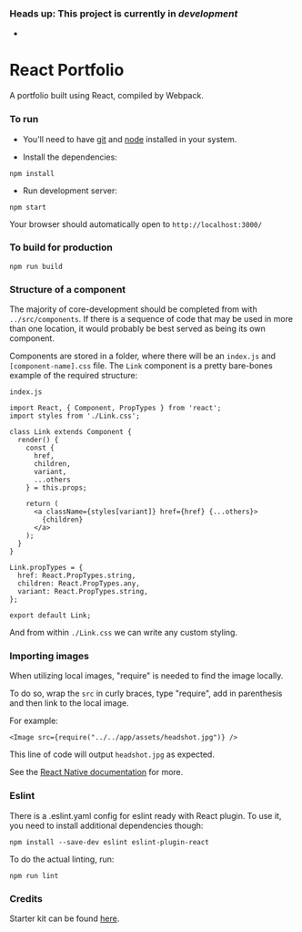 ### Heads up: This project is currently in *development*
-
# React Portfolio
A portfolio built using React, compiled by Webpack.

### To run

* You'll need to have [git](https://git-scm.com/) and [node](https://nodejs.org/en/) installed in your system.

* Install the dependencies:

```
npm install
```

* Run development server:

```
npm start
```

Your browser should automatically open to `http://localhost:3000/`

### To build for production

```
npm run build
```

### Structure of a component 

The majority of core-development should be completed from with `../src/components`. If there is a sequence of code that may be used in more than one location, it would probably be best served as being its own component. 

Components are stored in a folder, where there will be an `index.js` and `[component-name].css` file. The `Link` component is a pretty bare-bones example of the required structure:

`index.js`

```
import React, { Component, PropTypes } from 'react';
import styles from './Link.css';

class Link extends Component {
  render() {
    const { 
      href,
      children,
      variant,
      ...others
    } = this.props;

    return (
      <a className={styles[variant]} href={href} {...others}>
        {children}
      </a>
    );
  }
}

Link.propTypes = {
  href: React.PropTypes.string,
  children: React.PropTypes.any,
  variant: React.PropTypes.string,
};

export default Link;
```

And from within `./Link.css` we can write any custom styling.

### Importing images 

When utilizing local images, "require" is needed to find the image locally. 

To do so, wrap the `src` in curly braces, type "require", add in parenthesis and then link to the local image.

For example:

```
<Image src={require("../../app/assets/headshot.jpg")} />
```

This line of code will output `headshot.jpg` as expected. 

See the [React Native documentation](https://facebook.github.io/react-native/docs/images.html) for more.

### Eslint
There is a .eslint.yaml config for eslint ready with React plugin.
To use it, you need to install additional dependencies though:

```
npm install --save-dev eslint eslint-plugin-react
```

To do the actual linting, run:

```
npm run lint
```

### Credits 

Starter kit can be found [here](https://github.com/alicoding/react-webpack-babel).